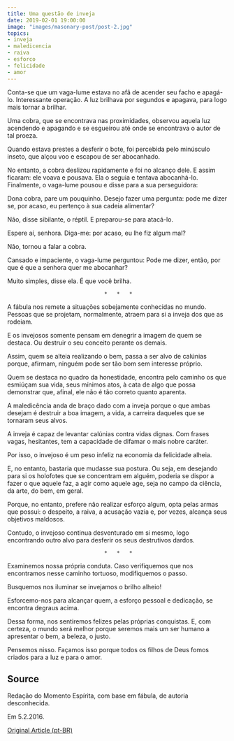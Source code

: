 ```yaml
---
title: Uma questão de inveja
date: 2019-02-01 19:00:00
image: "images/masonary-post/post-2.jpg"
topics: 
- inveja
- maledicencia
- raiva
- esforco
- felicidade
- amor
---
```


Conta-se que um vaga-lume estava no afã de acender seu facho e apagá-lo.
Interessante operação. A luz brilhava por segundos e apagava, para logo mais
tornar a brilhar.

Uma cobra, que se encontrava nas proximidades, observou aquela luz acendendo e
apagando e se esgueirou até onde se encontrava o autor de tal proeza.

Quando estava prestes a desferir o bote, foi percebida pelo minúsculo inseto,
que alçou voo e escapou de ser abocanhado.

No entanto, a cobra deslizou rapidamente e foi no alcanço dele. E assim
ficaram: ele voava e pousava. Ela o seguia e tentava abocanhá-lo. Finalmente, o
vaga-lume pousou e disse para a sua perseguidora:

Dona cobra, pare um pouquinho. Desejo fazer uma pergunta: pode me dizer se, por
acaso, eu pertenço à sua cadeia alimentar?

Não, disse sibilante, o réptil. E preparou-se para atacá-lo.

Espere aí, senhora. Diga-me: por acaso, eu lhe fiz algum mal?

Não, tornou a falar a cobra.

Cansado e impaciente, o vaga-lume perguntou: Pode me dizer, então, por que é
que a senhora quer me abocanhar?

Muito simples, disse ela. É que você brilha.

                                   *   *   *

A fábula nos remete a situações sobejamente conhecidas no mundo. Pessoas que se
projetam, normalmente, atraem para si a inveja dos que as rodeiam.

E os invejosos somente pensam em denegrir a imagem de quem se destaca. Ou
destruir o seu conceito perante os demais.

Assim, quem se alteia realizando o bem, passa a ser alvo de calúnias porque,
afirmam, ninguém pode ser tão bom sem interesse próprio.

Quem se destaca no quadro da honestidade, encontra pelo caminho os que esmiúçam
sua vida, seus mínimos atos, à cata de algo que possa demonstrar que, afinal,
ele não é tão correto quanto aparenta.

A maledicência anda de braço dado com a inveja porque o que ambas desejam é
destruir a boa imagem, a vida, a carreira daqueles que se tornaram seus alvos.

A inveja é capaz de levantar calúnias contra vidas dignas. Com frases vagas,
hesitantes, tem a capacidade de difamar o mais nobre caráter.

Por isso, o invejoso é um peso infeliz na economia da felicidade alheia.

E, no entanto, bastaria que mudasse sua postura. Ou seja, em desejando para si
os holofotes que se concentram em alguém, poderia se dispor a fazer o que
aquele faz, a agir como aquele age, seja no campo da ciência, da arte, do bem,
em geral.

Porque, no entanto, prefere não realizar esforço algum, opta pelas armas que
possui: o despeito, a raiva, a acusação vazia e, por vezes, alcança seus
objetivos maldosos.

Contudo, o invejoso continua desventurado em si mesmo, logo encontrando outro
alvo para desferir os seus destrutivos dardos.

                                   *   *   *

Examinemos nossa própria conduta. Caso verifiquemos que nos encontramos nesse
caminho tortuoso, modifiquemos o passo.

Busquemos nos iluminar se invejamos o brilho alheio!

Esforcemo-nos para alcançar quem, a esforço pessoal e dedicação, se encontra
degraus acima.

Dessa forma, nos sentiremos felizes pelas próprias conquistas. E, com certeza,
o mundo será melhor porque seremos mais um ser humano a apresentar o bem, a
beleza, o justo.

Pensemos nisso. Façamos isso porque todos os filhos de Deus fomos criados para
a luz e para o amor.

## Source
Redação do Momento Espírita, com base
em fábula, de autoria desconhecida.

Em 5.2.2016.

[Original Article (pt-BR)](http://www.momento.com.br/pt/ler_texto.php?id=4698)
